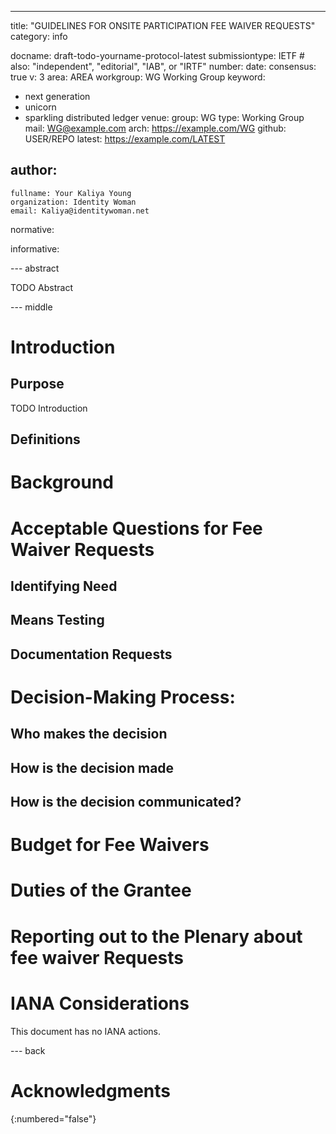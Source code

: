 ---

title: "GUIDELINES FOR ONSITE PARTICIPATION FEE WAIVER REQUESTS"
category: info

docname: draft-todo-yourname-protocol-latest
submissiontype: IETF  # also: "independent", "editorial", "IAB", or "IRTF"
number:
date:
consensus: true
v: 3
area: AREA
workgroup: WG Working Group
keyword:
 - next generation
 - unicorn
 - sparkling distributed ledger
venue:
  group: WG
  type: Working Group
  mail: WG@example.com
  arch: https://example.com/WG
  github: USER/REPO
  latest: https://example.com/LATEST

author:
 -
    fullname: Your Kaliya Young 
    organization: Identity Woman
    email: Kaliya@identitywoman.net

normative:

informative:


--- abstract

TODO Abstract


--- middle

# Introduction

## Purpose

TODO Introduction

##  Definitions

# Background

# Acceptable Questions for Fee Waiver Requests

## Identifying Need

## Means Testing

## Documentation Requests

# Decision-Making Process:

## Who makes the decision

## How is the decision made

## How is the decision communicated?


# Budget for Fee Waivers


# Duties of the Grantee


# Reporting out to the Plenary about fee waiver Requests



# IANA Considerations

This document has no IANA actions.


--- back

# Acknowledgments
{:numbered="false"}


